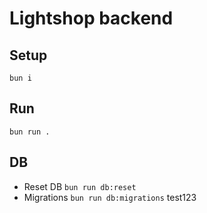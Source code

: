 # Lightshop backend

## Setup
`bun i`

## Run
`bun run .`

## DB
- Reset DB
`bun run db:reset`
- Migrations
`bun run db:migrations`
test123
